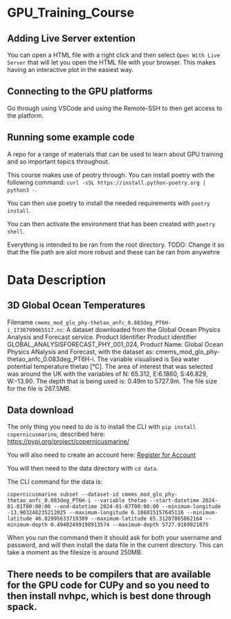 # GPU_Training_Course

## Adding Live Server extention 
You can open a HTML file with a right click and then select `Open With Live Server` that will let you open the HTML file with your browser. This makes having an interactive plot in the easiest way. 
## Connecting to the GPU platforms

Go through using VSCode and using the Remote-SSH to then get access to the platform.

## Running some example code
A repo for a range of materials that can be used to learn about GPU training and so important topics throughout. 

This course makes use of peotry through. You can install poetry with the following command: `curl -sSL https://install.python-poetry.org | python3 -`.

You can then use poetry to install the needed requirements with `poetry install`.

You can then activate the environment that has been created with `poetry shell`. 


Everything is intended to be ran from the root directory. TODO: Change it so that the file path are alot more robust and these can be ran from anywehre


# Data Description 

## 3D Global Ocean Temperatures 

Filename `cmems_mod_glo_phy-thetao_anfc_0.083deg_PT6H-i_1730799065517.nc`: A dataset downloaded from the Global Ocean Physics Analysis and Forecast service. Product Identifier Product identifier
GLOBAL_ANALYSISFORECAST_PHY_001_024, Product Name: Global Ocean Physics ANalysis and Forecast, with the dataset as: cmems_mod_glo_phy-thetao_anfc_0.083deg_PT6H-i. The variable visualised is Sea water potential temperature thetao [°C]. 
The area of interest that was selected was around the UK with the variables of N: 65.312, E:6.1860, S:46.829, W:-13.90. The depth that is being used is: 0.49m to 5727.9m. The file size for the file is 267.5MB. 


## Data download 

The only thing you need to do is to install the CLI with `pip install copernicusmarine`, described here: https://pypi.org/project/copernicusmarine/

You will also need to create an account here: [Register for Account](https://data.marine.copernicus.eu/register?redirect=%2Fproduct%2FGLOBAL_ANALYSISFORECAST_PHY_001_024%2Fdownload%3Fdataset%3Dcmems_mod_glo_phy-thetao_anfc_0.083deg_PT6H-i_202406)

You will then need to the data directory with `cd data`.

The CLI command for the data is: 

`copernicusmarine subset --dataset-id cmems_mod_glo_phy-thetao_anfc_0.083deg_PT6H-i --variable thetao --start-datetime 2024-01-01T00:00:00 --end-datetime 2024-01-07T00:00:00 --minimum-longitude -13.903248235212025 --maximum-longitude 6.186015157645116 --minimum-latitude 46.82995633719309 --maximum-latitude 65.31207865862164 --minimum-depth 0.49402499198913574 --maximum-depth 5727.9169921875`

When you run the command then it should ask for both your username and password, and will then install the data file in the current directory. This can take a moment as the filesize is around 250MB. 


## There needs to be compilers that are available for the GPU code for CUPy and so you need to then install nvhpc, which is best done through spack.
